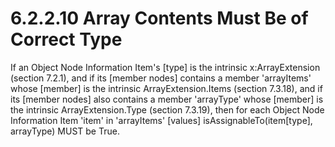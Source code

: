 <html dir="LTR" xmlns:mshelp="http://msdn.microsoft.com/mshelp" xmlns:ddue="http://ddue.schemas.microsoft.com/authoring/2003/5" xmlns:xlink="http://www.w3.org/1999/xlink" xmlns:tool="http://www.microsoft.com/tooltip"><body><input type="hidden" id="userDataCache" class="userDataStyle"><input type="hidden" id="hiddenScrollOffset"><img id="dropDownImage" style="display:none; height:0; width:0;" src="../local/drpdown.gif"><img id="dropDownHoverImage" style="display:none; height:0; width:0;" src="../local/drpdown_orange.gif"><img id="collapseImage" style="display:none; height:0; width:0;" src="../local/collapse.gif"><img id="expandImage" style="display:none; height:0; width:0;" src="../local/exp.gif"><img id="collapseAllImage" style="display:none; height:0; width:0;" src="../local/collall.gif"><img id="expandAllImage" style="display:none; height:0; width:0;" src="../local/expall.gif"><img id="copyImage" style="display:none; height:0; width:0;" src="../local/copycode.gif"><img id="copyHoverImage" style="display:none; height:0; width:0;" src="../local/copycodeHighlight.gif"><div id="header"><h1 class="heading">6.2.2.10 Array Contents Must Be of Correct Type</h1></div><div id="mainSection"><div id="mainBody"><div id="allHistory" class="saveHistory" onsave="saveAll()" onload="loadAll()"></div>




<p xmlns:wsd="http://wsdev.schemas.microsoft.com/authoring/2008/2" xmlns:msxsl="urn:schemas-microsoft-com:xslt" xmlns:script="urn:script" xmlns:build="urn:build">
<div id="sectionSection0" class="section" name="collapseableSection"><content xmlns="http://ddue.schemas.microsoft.com/authoring/2003/5" xmlns:wsd="http://wsdev.schemas.microsoft.com/authoring/2008/2" xmlns:msxsl="urn:schemas-microsoft-com:xslt" xmlns:script="urn:script" xmlns:build="urn:build">
				</content></div><div id="sectionSection1" class="section" name="collapseableSection"><content xmlns="http://ddue.schemas.microsoft.com/authoring/2003/5" xmlns:wsd="http://wsdev.schemas.microsoft.com/authoring/2008/2" xmlns:msxsl="urn:schemas-microsoft-com:xslt" xmlns:script="urn:script" xmlns:build="urn:build">
					<p xmlns="">If an <mshelp:link keywords="11514ad5-bfc4-45a9-b64b-21aebe6532d6" tabindex="0">Object Node Information Item's</mshelp:link> [type] is the intrinsic <mshelp:link keywords="74851e29-03be-497a-89c5-78343b98caf1" tabindex="0">x:ArrayExtension (section </mshelp:link><mshelp:link keywords="74851e29-03be-497a-89c5-78343b98caf1" tabindex="0">7.2.1</mshelp:link><mshelp:link keywords="74851e29-03be-497a-89c5-78343b98caf1" tabindex="0">)</mshelp:link>, and if its [member nodes] contains a member 'arrayItems' whose [member] is the intrinsic <mshelp:link keywords="a3d682aa-5499-4451-ac63-b80c2c7a7c5a" tabindex="0">ArrayExtension.Items (section </mshelp:link><mshelp:link keywords="a3d682aa-5499-4451-ac63-b80c2c7a7c5a" tabindex="0">7.3.18</mshelp:link><mshelp:link keywords="a3d682aa-5499-4451-ac63-b80c2c7a7c5a" tabindex="0">)</mshelp:link>, and if its [member nodes] also contains a member 'arrayType' whose [member] is the intrinsic <mshelp:link keywords="5715089d-aae0-4b81-8c9e-35f9720c3823" tabindex="0">ArrayExtension.Type (section </mshelp:link><mshelp:link keywords="5715089d-aae0-4b81-8c9e-35f9720c3823" tabindex="0">7.3.19</mshelp:link><mshelp:link keywords="5715089d-aae0-4b81-8c9e-35f9720c3823" tabindex="0">)</mshelp:link>, then for each <mshelp:link keywords="11514ad5-bfc4-45a9-b64b-21aebe6532d6" tabindex="0">Object Node Information Item</mshelp:link> 'item' in 'arrayItems' [values] isAssignableTo(item[type], arrayType) MUST be True.</p>
				</content></div><!--[if gte IE 5]>
			<tool:tip element="languageFilterToolTip" avoidmouse="false"/>
		<![endif]--></div><a name="feedback"></a><span></span></div></body></html>